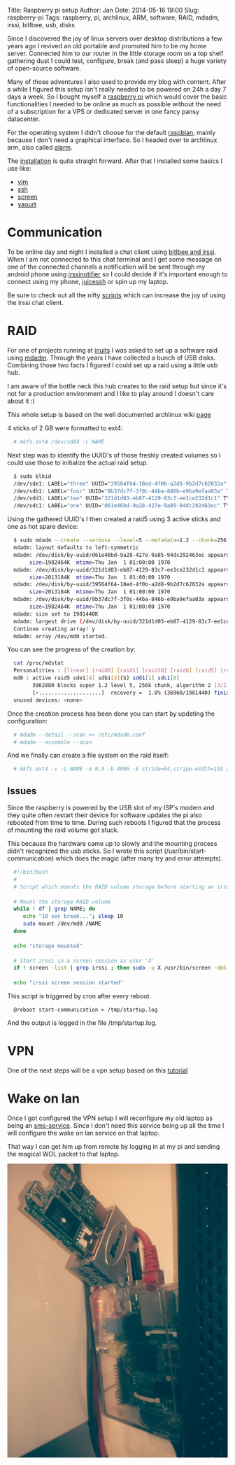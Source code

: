 Title:       Raspberry pi setup
Author:      Jan
Date: 	     2014-05-16 19:00
Slug:	     raspberry-pi
Tags: 	     raspberry, pi, archlinux, ARM, software, RAID, mdadm, irssi, bitlbee, usb, disks

Since I discovered the joy of linux servers over desktop distributions a few years ago I revived an old portable and promoted him to be my home server. Connected him to our router in the little storage room on a top shelf gathering dust I could test, configure, break (and pass sleep) a huge variety of open-source software.

Many of those adventures I also used to provide my blog with content. After a while I figured this setup isn't really needed to be powered on 24h a day 7 days a week. So I bought myself a [raspberry pi](http://www.raspberrypi.org/) which would cover the basic functionalities I needed to be online as much as possible without the need of a subscription for a VPS or dedicated server in one fancy pansy datacenter.

For the operating system I didn't choose for the default [raspbian](http://www.raspbian.org), mainly because I don't need a graphical interface. So I headed over to archlinux arm, also called [alarm](http://archlinuxarm.org/platforms/armv6/raspberry-pi).

The [installation](http://archlinuxarm.org/platforms/armv6/raspberry-pi#qt-platform_tabs-ui-tabs2) is quite straight forward. After that I installed some basics I use like:

* [vim](https://wiki.archlinux.org/index.php/vim)
* [ssh](https://wiki.archlinux.org/index.php/Secure_Shell)
* [screen](https://wiki.archlinux.org/index.php/GNU_Screen)
* [yaourt](https://wiki.archlinux.org/index.php/yaourt)

# Communication

To be online day and night I installed a chat client using [bitlbee and irssi](https://wiki.archlinux.org/index.php/Screen_Irssi_Bitlbee). When I am not connected to this chat terminal and I get some message on one of the connected channels a notification will be sent through my android phone using [irssinotifier](https://irssinotifier.appspot.com/) so I could decide if it's important enough to connect using my phone, [juicessh](https://play.google.com/store/apps/details?id=com.sonelli.juicessh) or spin up my laptop.

Be sure to check out all the nifty [scripts](http://scripts.irssi.org/) which can increase the joy of using the irssi chat client.

# RAID

For one of projects running at [inuits](https://www.inuits.eu) I was asked to set up a software raid using [mdadm](http://en.wikipedia.org/wiki/Mdadm). Through the years I have collected a bunch of USB disks. Combining those two facts I figured I could set up a raid using a little usb hub.

I am aware of the bottle neck this hub creates to the raid setup but since it's not for a production environment and I like to play around I doesn't care about it :)

This whole setup is based on the well documented archlinux wiki [page](https://wiki.archlinux.org/index.php/RAID)

4 sticks of 2 GB were formatted to ext4:

```bash
  # mkfs.ext4 /dev/sdXX -L NAME
```

Next step was to identify the UUID's of those freshly created volumes so I could use those to initialize the actual raid setup.

```bash
  $ sudo blkid
  /dev/sde1: LABEL="three" UUID="39564f64-18ed-4f0b-a2d8-9b2d7c62032a" TYPE="ext4" PARTUUID="91f72d24-01"
  /dev/sdb1: LABEL="four" UUID="9b37dc7f-3f0c-44ba-846b-e9ba9efaa03a" TYPE="ext4" PARTUUID="688434a6-01"
  /dev/sdd1: LABEL="two" UUID="321d1d03-eb87-4129-83c7-ee1ce232d1c1" TYPE="ext4" PARTUUID="9852d7fa-01"
  /dev/sdc1: LABEL="one" UUID="d61e46bd-9a28-427e-9a85-94dc292463ec" TYPE="ext4" PARTUUID="00099342-01"
```

Using the gathered UUID's I then created a raid5 using 3 active sticks and one as hot spare device:

```bash
  $ sudo mdadm --create --verbose --level=5 --metadata=1.2 --chunk=256 --raid-devices=3 /dev/md0 /dev/disk/by-uuid/d61e46bd-9a28-427e-9a85-94dc292463ec /dev/disk/by-uuid/321d1d03-eb87-4129-83c7-ee1ce232d1c1 /dev/disk/by-uuid/39564f64-18ed-4f0b-a2d8-9b2d7c62032a --spare-devices=1 /dev/disk/by-uuid/9b37dc7f-3f0c-44ba-846b-e9ba9efaa03a
  mdadm: layout defaults to left-symmetric
  mdadm: /dev/disk/by-uuid/d61e46bd-9a28-427e-9a85-94dc292463ec appears to contain an ext2fs file system
       size=1982464K  mtime=Thu Jan  1 01:00:00 1970
  mdadm: /dev/disk/by-uuid/321d1d03-eb87-4129-83c7-ee1ce232d1c1 appears to contain an ext2fs file system
       size=2013184K  mtime=Thu Jan  1 01:00:00 1970
  mdadm: /dev/disk/by-uuid/39564f64-18ed-4f0b-a2d8-9b2d7c62032a appears to contain an ext2fs file system
       size=2013184K  mtime=Thu Jan  1 01:00:00 1970
  mdadm: /dev/disk/by-uuid/9b37dc7f-3f0c-44ba-846b-e9ba9efaa03a appears to contain an ext2fs file system
       size=1982464K  mtime=Thu Jan  1 01:00:00 1970
  mdadm: size set to 1981440K
  mdadm: largest drive (/dev/disk/by-uuid/321d1d03-eb87-4129-83c7-ee1ce232d1c1) exceeds size (1981440K) by more than 1%
  Continue creating array? y
  mdadm: array /dev/md0 started.
```

You can see the progress of the creation by:

```bash
  cat /proc/mdstat
  Personalities : [linear] [raid0] [raid1] [raid10] [raid6] [raid5] [raid4] [multipath] [faulty]
  md0 : active raid5 sde1[4] sdb1[3](S) sdd1[1] sdc1[0]
        3962880 blocks super 1.2 level 5, 256k chunk, algorithm 2 [3/2] [UU_]
        [>....................]  recovery =  1.8% (36960/1981440) finish=96.5min speed=335K/sec
  unused devices: <none>
```

Once the creation process has been done you can start by updating the configuration:

```bash
  # mdadm --detail --scan >> /etc/mdadm.conf
  # mdadm --assemble --scan
```

And we finally can create a file system on the raid itself:

```bash
  # mkfs.ext4 -v -L NAME -m 0.5 -b 4096 -E stride=64,stripe-width=192 /dev/md0
```

## Issues

Since the raspberry is powered by the USB slot of my ISP's modem and they quite often restart their device for software updates the pi also rebooted from time to time. During such reboots I figured that the process of mounting the raid volume got stuck.

This because the hardware came up to slowly and the mounting process didn't recognized the usb sticks. So I wrote this script (/usr/bin/start-communication) which does the magic (after many try and error attempts).

```bash
  #!/bin/bash
  #
  # Script which mounts the RAID volume storage before starting an irssi screen session

  # Mount the storage RAID volume
  while ! df | grep NAME; do
     echo "10 sec break..."; sleep 10
     sudo mount /dev/md0 /NAME
  done

  echo "storage mounted"

  # Start irssi in a screen session as user 'X'
  if ! screen -list | grep irssi ; then sudo -u X /usr/bin/screen -dmS irssi irssi; fi

  echo "irssi screen session started"
```

This script is triggered by cron after every reboot.

```cron
  @reboot start-communication > /tmp/startup.log
```

And the output is logged in the file /tmp/startup.log.

# VPN

One of the next steps will be a vpn setup based on this [tutorial](https://raymii.org/s/tutorials/IPSEC_L2TP_vpn_on_a_Raspberry_Pi_with_Arch_Linux.html)

# Wake on lan

Once I got configured the VPN setup I will reconfigure my old laptop as being an [sms-service](https://visibilityspots.com/sms-server.html). Since I don't need this service being up all the time I will configure the wake on lan service on that laptop.

That way I can get him up from remote by logging in at my pi and sending the magical WOL packet to that laptop.

![raspberry]( ../../images/raspberry/raspberry.jpg)
